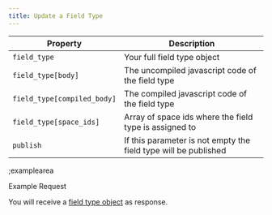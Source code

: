 ```yaml
---
title: Update a Field Type
---
```


| Property | Description |
|---|---|
| `field_type` | Your full field type object |
| `field_type[body]` | The uncompiled javascript code of the field type |
| `field_type[compiled_body]` | The compiled javascript code of the field type |
| `field_type[space_ids]` | Array of space ids where the field type is assigned to |
| `publish` | If this parameter is not empty the field type will be published |

;examplearea

Example Request

<RequestExample url="https://mapi.storyblok.com/v1/field_types/124" httpMethod="PUT" :requestObject='{"field_type":{"body":"const Fieldtype = {}","compiled_body":"var Fieldtype = {}"}}'></RequestExample>

You will receive a [field type object](#core-resources/field-types/the-field-type-object) as response.
